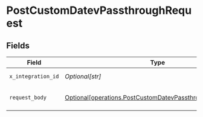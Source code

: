 # PostCustomDatevPassthroughRequest


## Fields

| Field                                                                                                                              | Type                                                                                                                               | Required                                                                                                                           | Description                                                                                                                        |
| ---------------------------------------------------------------------------------------------------------------------------------- | ---------------------------------------------------------------------------------------------------------------------------------- | ---------------------------------------------------------------------------------------------------------------------------------- | ---------------------------------------------------------------------------------------------------------------------------------- |
| `x_integration_id`                                                                                                                 | *Optional[str]*                                                                                                                    | :heavy_check_mark:                                                                                                                 | ID of the integration you want to interact with.                                                                                   |
| `request_body`                                                                                                                     | [Optional[operations.PostCustomDatevPassthroughRequestBody]](undefined/models/operations/postcustomdatevpassthroughrequestbody.md) | :heavy_minus_sign:                                                                                                                 | POST /custom/datev/passthrough request body                                                                                        |